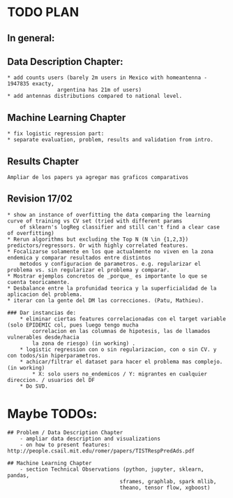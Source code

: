 # TODO PLAN

## In general:

## Data Description Chapter:
    * add counts users (barely 2m users in Mexico with homeantenna - 1947835 exacty, 
                    argentina has 21m of users)
    * add antennas distributions compared to national level.

## Machine Learning Chapter     
    * fix logistic regression part:
    * separate evaluation, problem, results and validation from intro.

## Results Chapter
    Ampliar de los papers ya agregar mas graficos comparativos

## Revision 17/02
    * show an instance of overfitting the data comparing the learning curve of training vs CV set (tried with different params
        of sklearn's logReg classifier and still can't find a clear case of overfitting)
    * Rerun algorithms but excluding the Top N (N \in {1,2,3}) predictors/regressors. Or with highly correlated features.
    * Focalizarse solamente en los que actualmente no viven en la zona endemica y comparar resultados entre distintos 
        metodos y configuracion de parametros. e.g. regularizar el problema vs. sin regularizar el problema y comparar.
    * Mostrar ejemplos concretos de _porque_ es importante lo que se cuenta teoricamente.
    * Desbalance entre la profunidad teorica y la superficialidad de la aplicacion del problema.
    * iterar con la gente del DM las correcciones. (Patu, Mathieu).

    ### Dar instancias de:
        * eliminar ciertas features correlacionadas con el target variable (solo EPIDEMIC col, pues luego tengo mucha 
            correlacion en las columnas de hipotesis, las de llamados vulnerables desde/hacia 
            la zona de riesgo) (in working) . 
        * logistic regression con o sin regularizacion, con o sin CV. y con todos/sin hiperparametros.
        * achicar/filtrar el dataset para hacer el problema mas complejo. (in working) 
            * X: solo users no_endemicos / Y: migrantes en cualquier direccion. / usuarios del DF
        * Do SVD.

# Maybe TODOs:
    ## Problem / Data Description Chapter
        - ampliar data description and visualizations
        - on how to present features: http://people.csail.mit.edu/romer/papers/TISTRespPredAds.pdf 

    ## Machine Learning Chapter
        - section Technical Observations (python, jupyter, sklearn, pandas, 
                                        sframes, graphlab, spark mllib, 
                                        theano, tensor flow, xgboost)

